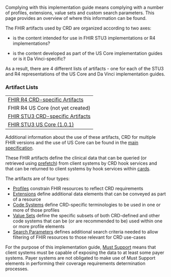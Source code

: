 Complying with this implementation guide means complying with a number of profiles, extensions, value sets and custom search parameters.  This page provides an overview of where this information can be found.

The FHIR artifacts used by CRD are organized according to two axes: 

* is the content intended for use in FHIR STU3 implementations or R4 implementations?

* is the content developed as part of the US Core implementation guides or is it Da Vinci-specific?

As a result, there are 4 different lists of artifacts - one for each of the STU3 and R4 representations of the US Core and Da Vinci implementation guides.

### Artifact Lists
<table>
  <tr>
    <td><a href="artifacts.html">FHIR R4 CRD-specific Artifacts</a></td>
  </tr>
  <tr>
    <td>FHIR R4 US Core (not yet created)</td>
  </tr>
  <tr>
    <td><a href="STU3/artifacts.html">FHIR STU3 CRD-specific Artifacts</a></td>
  </tr>
  <tr>
    <td><a href="http://hl7.org/fhir/us/core/1.0.1">FHIR STU3 US Core (1.0.1)</a></td>
  </tr>
</table>

Additional information about the use of these artifacts, CRD for multiple FHIR versions and the use of US Core can be found in the [main specification](hooks.html#profiles).


These FHIR artifacts define the clinical data that can be queried (or retrieved using [prefetch](hooks.html#prefetch)) from client systems by CRD hook services and that can be returned to client systems by hook services within [cards](hooks.html#cards).

The artifacts are of four types:

* [Profiles]({{site.data.fhir.path}}profiling.html) constrain FHIR resources to reflect CRD requirements
* [Extensions]({{site.data.fhir.path}}extensibility.html) define additional data elements that can be conveyed as part of a resource
* [Code Systems]({{site.data.fhir.path}}codesystem.html) define CRD-specific terminologies to be used in one or more of those profiles
* [Value Sets]({{site.data.fhir.path}}valueset.html) define the specific subsets of both CRD-defined and other code systems that can be (or are recommended to be) used within one or more profile elements
* [Search Parameters]({{site.data.fhir.path}}searchparameter.html) defines additional search criteria needed to allow filtering of FHIR resources to those relevant for CRD use-cases


For the purpose of this implementation guide, [Must Support]({{site.data.fhir.path}}profiling.html#mustsupport) means that client systems must be capable of exposing the data to at least some payer systems.  Payer systems are not obligated to make use of Must Support elements in performing their coverage requirements determination processes.

<!-- Todo: examples, capabilitystatement, TestScenario? -->